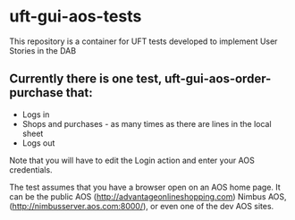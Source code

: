 # uft-gui-aos-tests
This repository is a container for UFT tests developed to implement User Stories in the DAB

## Currently there is one test, uft-gui-aos-order-purchase that:
- Logs in
- Shops and purchases - as many times as there are lines in the local sheet
- Logs out

Note that you will have to edit the Login action and enter your AOS credentials.

The test assumes that you have a browser open on an AOS home page. It can be the public AOS (http://advantageonlineshopping.com) Nimbus AOS, (http://nimbusserver.aos.com:8000/), or even one of the dev AOS sites.

